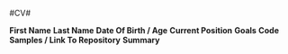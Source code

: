 #CV#

**First Name**
**Last Name**
**Date Of Birth / Age**
**Current Position**
**Goals**
**Code Samples / Link To Repository**
**Summary**